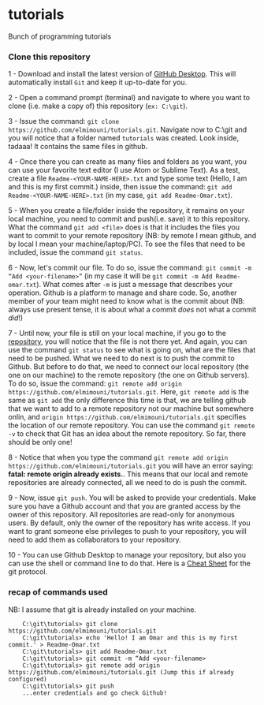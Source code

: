 # tutorials
Bunch of programming tutorials

### Clone this repository
1 - Download and install the latest version of [GitHub Desktop](https://desktop.github.com/). This will automatically install `Git` and keep it up-to-date for you.

2 - Open a command prompt (terminal) and navigate to where you want to clone (i.e. make a copy of) this repository (`ex: C:\git`).

3 - Issue the command: `git clone https://github.com/elmimouni/tutorials.git`. Navigate now to C:\git and you will notice that a folder named `tutorials` was created. Look inside, tadaaa! It contains the same files in github.

4 - Once there you can create as many files and folders as you want, you can use your favorite text editor (I use Atom or Sublime Text). As a test, create a file `Readme-<YOUR-NAME-HERE>.txt` and type some text (Hello, I am <your-name> and this is my first commit.) inside, then issue the command: `git add Readme-<YOUR-NAME-HERE>.txt` (in my case, `git add Readme-Omar.txt`).

5 - When you create a file/folder inside the repository, it remains on your local machine, you need to commit and push(i.e. save) it to this repository. What the command `git add <file>` does is that it includes the files you want to commit to your remote repository (NB: by remote I mean github, and by local I mean your machine/laptop/PC). To see the files that need to be included, issue the command `git status`.

6 - Now, let's commit our file. To do so, issue the command: `git commit -m “Add <your-filename>”` (in my case it will be `git commit -m Add Readme-omar.txt`). What comes after `-m` is just a message that describes your operation. Github is a platform to manage and share code. So, another member of your team might need to know what is the commit about (NB: always use present tense, it is about what a commit *does* not what a commit *did*!)

7 - Until now, your file is still on your local machine, if you go to the [repository](https://github.com/elmimouni/tutorials), you will notice that the file is not there yet. And again, you can use the command `git status` to see what is going on, what are the files that need to be pushed. What we need to do next is to push the commit to Github. But before to do that, we need to connect our local repository (the one on our machine) to the remote repository (the one on Github servers). To do so, issue the command: `git remote add origin https://github.com/elmimouni/tutorials.git`. Here, `git remote add` is the same as `git add` the only difference this time is that, we are telling github that we want to add to a remote repository not our machine but somewhere onlin, and `origin https://github.com/elmimouni/tutorials.git` specifies the location of our remote repository. You can use the command `git remote -v` to check that Git has an idea about the remote repository. So far, there should be only one!

8 - Notice that when you type the command `git remote add origin https://github.com/elmimouni/tutorials.git` you will have an error saying: **fatal: remote origin already exists.**. This means that our local and remote repositories are already connected, all we need to do is push the commit.

9 - Now, issue `git push`. You will be asked to provide your credentials. Make sure you have a Github account and that you are granted access by the owner of this repository. All repositories are read-only for anonymous users. By default, only the owner of the repository has write access. If you want to grant someone else privileges to push to your repository, you will need to add them as collaborators to your repository.

10 - You can use Github Desktop to manage your repository, but also you can use the shell or command line to do that. Here is a [Cheat Sheet](https://services.github.com/kit/downloads/github-git-cheat-sheet.pdf) for the git protocol.


### recap of commands used

NB: I assume that git is already installed on your machine.

```
    C:\git\tutorials> git clone https://github.com/elmimouni/tutorials.git
    C:\git\tutorials> echo 'Hello! I am Omar and this is my first commit.' > Readme-Omar.txt
    C:\git\tutorials> git add Readme-Omar.txt
    C:\git\tutorials> git commit -m “Add <your-filename>
    C:\git\tutorials> git remote add origin https://github.com/elmimouni/tutorials.git (Jump this if already configured)
    C:\git\tutorials> git push
    ...enter credentials and go check Github!
```
